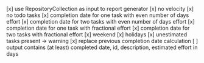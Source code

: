 [x] use RepositoryCollection as input to report generator
[x] no velocity
[x] no todo tasks
[x] completion date for one task with even number of days effort
[x] completion date for two tasks with even number of days effort
[x] completion date for one task with fractional effort
[x] completion date for two tasks with fractional effort
[x] weekend
[x] holidays
[x] unestimated tasks present -> warning
[x] replace previous completion date calculation
[ ] output contains (at least) completed date, id, description, estimated effort in days